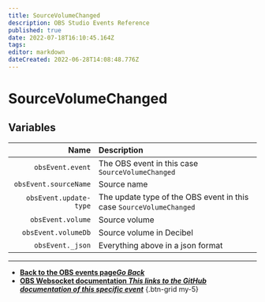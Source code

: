 ```yaml
---
title: SourceVolumeChanged
description: OBS Studio Events Reference
published: true
date: 2022-07-18T16:10:45.164Z
tags: 
editor: markdown
dateCreated: 2022-06-28T14:08:48.776Z
---
```


# SourceVolumeChanged

## Variables

Name | Description
----:|:------------
`obsEvent.event` | The OBS event in this case `SourceVolumeChanged`
`obsEvent.sourceName` | Source name
`obsEvent.update-type` | The update type of the OBS event in this case `SourceVolumeChanged`
`obsEvent.volume` | Source volume
`obsEvent.volumeDb` | Source volume in Decibel
`obsEvent._json` | Everything above in a json format

---

- [<i class="mdi mdi-chevron-left"></i>**Back to the OBS events page*Go Back***](/en/Broadcasters/OBS/Archive/Events)
- [<i class="mdi mdi-github"></i> **OBS Websocket documentation *This links to the GitHub documentation of this specific event***](https://github.com/obsproject/obs-websocket/blob/4.x-current/docs/generated/protocol.md#sourcevolumechanged)
{.btn-grid my-5}
